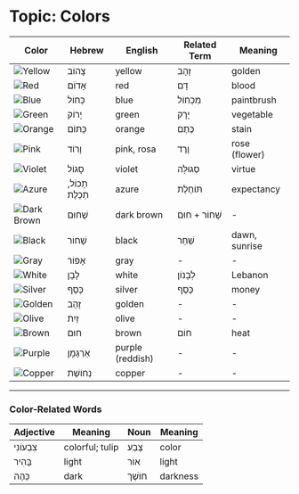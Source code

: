 # Topic: Colors

| Color | Hebrew | English | Related Term | Meaning |
|-------|--------|---------|--------------|---------|
| ![Yellow](https://placehold.co/15x15/ffff00/ffff00.png) | צָהוֹב | yellow | זָהָב | golden |
| ![Red](https://placehold.co/15x15/ff0000/ff0000.png) | אָדוֹם | red | דָם | blood |
| ![Blue](https://placehold.co/15x15/0000ff/0000ff.png) | כְּחוֹל | blue | מִכְחוֹל | paintbrush |
| ![Green](https://placehold.co/15x15/00ff00/00ff00.png) | יָרוֹק | green | יָרָק | vegetable |
| ![Orange](https://placehold.co/15x15/ffa500/ffa500.png) | כָּתוֹם | orange | כֶּתֶם | stain |
| ![Pink](https://placehold.co/15x15/ffc0cb/ffc0cb.png) | וָרוֹד | pink, rosa | וֶרֶד | rose (flower) |
| ![Violet](https://placehold.co/15x15/8a2be2/8a2be2.png) | סָגוֹל | violet | סְגוּלָּה | virtue |
| ![Azure](https://placehold.co/15x15/add8e6/add8e6.png) | תָכוֹל, תְכֵלֶת | azure | תּוֹחֶלֶת | expectancy |
| ![Dark Brown](https://placehold.co/15x15/8b4513/8b4513.png) | שָׁחוּם | dark brown | שָׁחוֹר + חוּם | - |
| ![Black](https://placehold.co/15x15/000000/000000.png) | שָׁחוֹר | black | שַׁחַר | dawn, sunrise |
| ![Gray](https://placehold.co/15x15/808080/808080.png) | אָפוֹר | gray | - | - |
| ![White](https://placehold.co/15x15/ffffff/ffffff.png) | לָבָן | white | לְבָנוֹן | Lebanon |
| ![Silver](https://placehold.co/15x15/c0c0c0/c0c0c0.png) | כֶּסֶף | silver | כֶּסֶף | money |
| ![Golden](https://placehold.co/15x15/ffd700/ffd700.png) | זָהָב | golden | - | - |
| ![Olive](https://placehold.co/15x15/808000/808000.png) | זַיִת | olive | - | - |
| ![Brown](https://placehold.co/15x15/a52a2a/a52a2a.png) | חוּם | brown | חוֹם | heat |
| ![Purple](https://placehold.co/15x15/800080/800080.png) | אַרְגָּמָן | purple (reddish) | - | - |
| ![Copper](https://placehold.co/15x15/cd7f32/cd7f32.png) | נְחוֹשֶׁת | copper | - | - |

---

### Color-Related Words

| Adjective | Meaning | Noun | Meaning |
|--------------|--------------|--------------|--------------|
| צִבְעוֹנִי | colorful; tulip | צֶבַע | color |
| בָּהִיר | light | אוֹר | light |
| כֵּהֶה | dark | חוֹשֶׁך | darkness |
